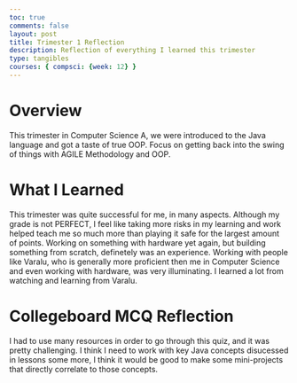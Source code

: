 ```yaml
---
toc: true
comments: false
layout: post
title: Trimester 1 Reflection
description: Reflection of everything I learned this trimester
type: tangibles
courses: { compsci: {week: 12} }
---
```

# Overview
This trimester in Computer Science A, we were introduced to the Java language and got a taste of true OOP. Focus on getting back into the swing of things with AGILE Methodology and OOP.

# What I Learned
This trimester was quite successful for me, in many aspects. Although my grade is not PERFECT, I feel like taking more risks in my learning and work helped teach me so much more than playing it safe for the largest amount of points. Working on something with hardware yet again, but building something from scratch, definetely was an experience. Working with people like Varalu, who is generally more proficient then me in Computer Science and even working with hardware, was very illuminating. I learned a lot from watching and learning from Varalu. 

# Collegeboard MCQ Reflection
I had to use many resources in order to go through this quiz, and it was pretty challenging. I think I need to work with key Java concepts disucessed in lessons some more, I think it would be good to make some mini-projects that directly correlate to those concepts.